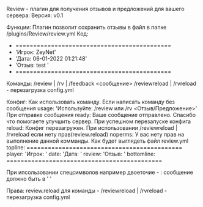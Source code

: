 Review - плагин для получения отзывов и предложений для вашего сервера:
Версия: v0.1

Функции:
Плагин позволит сохранить отзывы в файл в папке /plugins/Review/review.yml
Код:
- ============================================
- 'Игрок: ZeyNet'
- 'Дата: 06-01-2022 01:21:48'
- 'Отзыв: test '
- ============================================

Команды:
/review | /rv | /feedback <сообщение>
/reviewreload | /rvreload - перезагрузка config.yml


Конфиг:
  Как использовать команду. Если написать команду без сообщения
usage: 'Используйте: /review или /rv <Отзыв/Предложение>'
  При отправке сообщения
ready: Ваше сообщение отправлено. Спасибо что помогаете улучшить сервер.
  При успешном перезапуске конфига
reload: Конфиг перезагружен.
  При использовании /reviewreload | /rvreload если нету прав(review.reload)
noperms: У вас нету прав на выполнение данной комманды.
  Как будет выглядеть файл review.yml
topline: ============================================
player: 'Игрок: '
date: 'Дата: '
review: 'Отзыв: '
bottomline: ============================================

При ипсользовании спецсимволов например двоеточие - : сообщение должно быть в ' '
​

Права:
review.reload для команды - /reviewreload | /rvreload - перезагрузка config.yml

